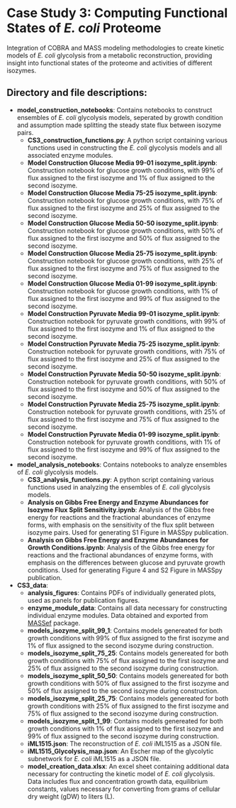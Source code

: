 # Case Study 3: Computing Functional States of *E. coli* Proteome
Integration of COBRA and MASS modeling methodologies to create kinetic models of *E. coli* glycolysis from a metabolic reconstruction, providing insight into functional states of the proteome and activities of different isozymes. 

## Directory and file descriptions:
* **model_construction_notebooks**: Contains notebooks to construct ensembles of *E. coli* glycolysis models, seperated by growth condition and assumption made splitting the steady state flux between isozyme pairs.
  * **CS3_construction_functions.py**: A python script containing various functions used in constructing the *E. coli* glycolysis models and all associated enzyme modules.
  * **Model Construction Glucose Media 99-01 isozyme_split.ipynb**: Construction notebook for glucose growth conditions, with 99% of flux assigned to the first isozyme and 1% of flux assigned to the second isozyme.
  * **Model Construction Glucose Media 75-25 isozyme_split.ipynb**: Construction notebook for glucose growth conditions, with 75% of flux assigned to the first isozyme and 25% of flux assigned to the second isozyme.
  * **Model Construction Glucose Media 50-50 isozyme_split.ipynb**: Construction notebook for glucose growth conditions, with 50% of flux assigned to the first isozyme and 50% of flux assigned to the second isozyme.
  * **Model Construction Glucose Media 25-75 isozyme_split.ipynb**: Construction notebook for glucose growth conditions, with 25% of flux assigned to the first isozyme and 75% of flux assigned to the second isozyme.
  * **Model Construction Glucose Media 01-99 isozyme_split.ipynb**: Construction notebook for glucose growth conditions, with 1% of flux assigned to the first isozyme and 99% of flux assigned to the second isozyme.
  * **Model Construction Pyruvate Media 99-01 isozyme_split.ipynb**: Construction notebook for pyruvate growth conditions, with 99% of flux assigned to the first isozyme and 1% of flux assigned to the second isozyme.
  * **Model Construction Pyruvate Media 75-25 isozyme_split.ipynb**: Construction notebook for pyruvate growth conditions, with 75% of flux assigned to the first isozyme and 25% of flux assigned to the second isozyme.
  * **Model Construction Pyruvate Media 50-50 isozyme_split.ipynb**: Construction notebook for pyruvate growth conditions, with 50% of flux assigned to the first isozyme and 50% of flux assigned to the second isozyme.
  * **Model Construction Pyruvate Media 25-75 isozyme_split.ipynb**: Construction notebook for pyruvate growth conditions, with 25% of flux assigned to the first isozyme and 75% of flux assigned to the second isozyme.
  * **Model Construction Pyruvate Media 01-99 isozyme_split.ipynb**: Construction notebook for pyruvate growth conditions, with 1% of flux assigned to the first isozyme and 99% of flux assigned to the second isozyme.
* **model_analysis_notebooks**:  Contains notebooks to analyze ensembles of *E. coli* glycolysis models.
  * **CS3_analysis_functions.py**: A python script containing various functions used in analyzing the ensembles of *E. coli* glycolysis models.
  * **Analysis on Gibbs Free Energy and Enzyme Abundances for Isozyme Flux Split Sensitivity.ipynb**: Analysis of the Gibbs free energy for reactions and the fractional abundances of enzyme forms, with emphasis on the sensitivity of the flux split between isozyme pairs. Used for generating S1 Figure in MASSpy publication.
  * **Analysis on Gibbs Free Energy and Enzyme Abundances for Growth Conditions.ipynb**: Analysis of the Gibbs free energy for reactions and the fractional abundances of enzyme forms, with emphasis on the differences between glucose and pyruvate growth conditions. Used for generating Figure 4 and S2 Figure in MASSpy publication.
* **CS3_data**:
  * **analysis_figures**: Contains PDFs of individually generated plots, used as panels for publication figures.
  * **enzyme_module_data**: Contains all data necessary for constructing individual enzyme modules. Data obtained and exported from [MASSef](https://github.com/opencobra/MASSef) package.
  * **models_isozyme_split_99_1**: Contains models genereated for both growth conditions with 99% of flux assigned to the first isozyme and 1% of flux assigned to the second isozyme during construction.
  * **models_isozyme_split_75_25**: Contains models genereated for both growth conditions with 75% of flux assigned to the first isozyme and 25% of flux assigned to the second isozyme during construction.
  * **models_isozyme_split_50_50**: Contains models genereated for both growth conditions with 50% of flux assigned to the first isozyme and 50% of flux assigned to the second isozyme during construction.
  * **models_isozyme_split_25_75**: Contains models genereated for both growth conditions with 25% of flux assigned to the first isozyme and 75% of flux assigned to the second isozyme during construction.
  * **models_isozyme_split_1_99**: Contains models genereated for both growth conditions with 1% of flux assigned to the first isozyme and 99% of flux assigned to the second isozyme during construction.
  * **iML1515.json**: The reconstruction of *E. coli* iML1515 as a JSON file.  
  * **iML1515_Glycolysis_map.json**: An Escher map of the glycolytic subnetwork for *E. coli* iML1515 as a JSON file.  
  * **model_creation_data.xlsx**: An excel sheet containing additional data necessary for contructing the kinetic model of *E. coli* glycolysis. Data includes flux and concentration growth data, equilibrium constants, values necessary for converting from grams of cellular dry weight (gDW) to liters (L).
  
